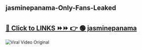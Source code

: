 
 ## jasminepanama-Only-Fans-Leaked

# <h2><a href="https://clipsfans.com/jasminepanama&ref=git">🔗 Click to LINKS ⏩⏩ 👉 🟢 jasminepanama </a></h2>

<a href="https://clipsfans.com/jasminepanama&ref=git" rel="nofollow" data-target="animated-image.originalLink"><img src="https://i.ibb.co.com/xMMVF88/686577567.gif" alt="Viral Video Original" style="max-width: 100%; display: inline-block;" data-target="animated-image.originalImage"></a>
